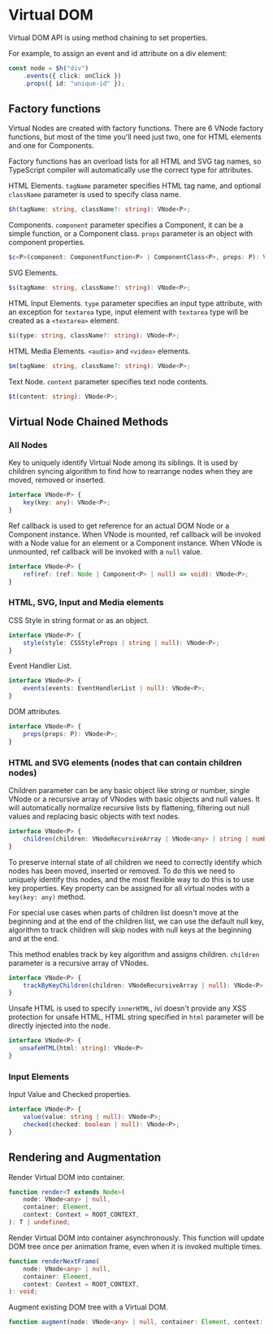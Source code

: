 # Virtual DOM

Virtual DOM API is using method chaining to set properties.

For example, to assign an event and id attribute on a div element:

```ts
const node = $h("div")
    .events({ click: onClick })
    .props({ id: "unique-id" });
```

## Factory functions

Virtual Nodes are created with factory functions. There are 6 VNode factory functions, but most of the time you'll need
just two, one for HTML elements and one for Components.

Factory functions has an overload lists for all HTML and SVG tag names, so TypeScript compiler will automatically use
the correct type for attributes.

HTML Elements. `tagName` parameter specifies HTML tag name, and optional `className` parameter is used to specify class
name.

```ts
$h(tagName: string, className?: string): VNode<P>;
```

Components. `component` parameter specifies a Component, it can be a simple function, or a Component class. `props`
parameter is an object with component properties.

```ts
$c<P>(component: ComponentFunction<P> | ComponentClass<P>, props: P): VNode<P>;
```

SVG Elements.

```ts
$s(tagName: string, className?: string): VNode<P>;
```

HTML Input Elements. `type` parameter specifies an input type attribute, with an exception for `textarea` type, input
element with `textarea` type will be created as a `<textarea>` element.

```ts
$i(type: string, className?: string): VNode<P>;
```

HTML Media Elements. `<audio>` and `<video>` elements.

```ts
$m(tagName: string, className?: string): VNode<P>;
```

Text Node. `content` parameter specifies text node contents.

```ts
$t(content: string): VNode<P>;
```

## Virtual Node Chained Methods

### All Nodes

Key to uniquely identify Virtual Node among its siblings. It is used by children syncing algorithm to find how to
rearrange nodes when they are moved, removed or inserted.

```ts
interface VNode<P> {
    key(key: any): VNode<P>;
}
```

Ref callback is used to get reference for an actual DOM Node or a Component instance. When VNode is mounted, ref
callback will be invoked with a Node value for an element or a Component instance. When VNode is unmounted, ref
callback will be invoked with a `null` value.

```ts
interface VNode<P> {
    ref(ref: (ref: Node | Component<P> | null) => void): VNode<P>;
}
```

### HTML, SVG, Input and Media elements

CSS Style in string format or as an object.

```ts
interface VNode<P> {
    style(style: CSSStyleProps | string | null): VNode<P>;
}
```

Event Handler List.

```ts
interface VNode<P> {
    events(events: EventHandlerList | null): VNode<P>;
}
```

DOM attributes.

```ts
interface VNode<P> {
    props(props: P): VNode<P>;
}
```

### HTML and SVG elements (nodes that can contain children nodes)

Children parameter can be any basic object like string or number, single VNode or a recursive array of VNodes with
basic objects and null values. It will automatically normalize recursive lists by flattening, filtering out null values
and replacing basic objects with text nodes.

```ts
interface VNode<P> {
    children(children: VNodeRecursiveArray | VNode<any> | string | number | boolean | null): VNode<P>;
}
```

To preserve internal state of all children we need to correctly identify which nodes has been moved, inserted or
removed. To do this we need to uniquely identify this nodes, and the most flexible way to do this is to use key
properties. Key property can be assigned for all virtual nodes with a `key(key: any)` method.

For special use cases when parts of children list doesn't move at the beginning and at the end of the children list,
we can use the default null key, algorithm to track children will skip nodes with null keys at the beginning and at
the end.

This method enables track by key algorithm and assigns children. `children` parameter is a recursive array of VNodes.

```ts
interface VNode<P> {
    trackByKeyChildren(children: VNodeRecursiveArray | null): VNode<P>;
}
```

Unsafe HTML is used to specify `innerHTML`, ivi doesn't provide any XSS protection for unsafe HTML, HTML string
specified in `html` parameter will be directly injected into the node.

```ts
interface VNode<P> {
   unsafeHTML(html: string): VNode<P>
}
```

### Input Elements

Input Value and Checked properties.

```ts
interface VNode<P> {
    value(value: string | null): VNode<P>;
    checked(checked: boolean | null): VNode<P>;
}
```

## Rendering and Augmentation

Render Virtual DOM into container.

```ts
function render<T extends Node>(
    node: VNode<any> | null,
    container: Element,
    context: Context = ROOT_CONTEXT,
): T | undefined;
```

Render Virtual DOM into container asynchronously. This function will update DOM tree once per animation frame, even
when it is invoked multiple times.

```ts
function renderNextFrame(
    node: VNode<any> | null,
    container: Element,
    context: Context = ROOT_CONTEXT,
): void;
```

Augment existing DOM tree with a Virtual DOM.

```ts
function augment(node: VNode<any> | null, container: Element, context: Context = ROOT_CONTEXT): void;
```